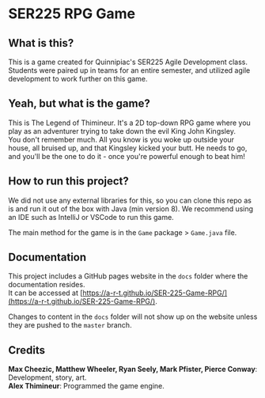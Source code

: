 # SER225 RPG Game

## What is this?
This is a game created for Quinnipiac's SER225 Agile Development class.
Students were paired up in teams for an entire semester, and utilized agile development to work further on this game.

## Yeah, but what is the game?
This is The Legend of Thimineur. It's a 2D top-down RPG game where you play as an adventurer trying to take down the evil King John Kingsley. <br>
You don't remember much. All you know is you woke up outside your house, all bruised up, and that Kingsley kicked your butt. He needs to go, and you'll be the one to do it - once you're powerful enough to beat him!

## How to run this project?
We did not use any external libraries for this, so you can clone this repo as is and run it out of the box with Java (min version 8).
We recommend using an IDE such as IntelliJ or VSCode to run this game.

The main method for the game is in the `Game` package > `Game.java` file.<br>

## Documentation
This project includes a GitHub pages website in the `docs` folder where the documentation resides.<br>
It can be accessed at [https://a-r-t.github.io/SER-225-Game-RPG/](https://a-r-t.github.io/SER-225-Game-RPG/).

Changes to content in the `docs` folder will not show up on the website unless they are pushed to the `master` branch.

## Credits
**Max Cheezic, Matthew Wheeler, Ryan Seely, Mark Pfister, Pierce Conway**: Development, story, art. <br>
**Alex Thimineur**: Programmed the game engine.
